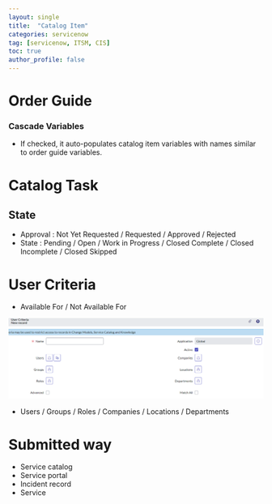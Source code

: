 ```yaml
---
layout: single
title:  "Catalog Item"
categories: servicenow
tag: [servicenow, ITSM, CIS]
toc: true
author_profile: false
---
```




# Order Guide

### Cascade Variables

- If checked, it auto-populates catalog item variables with names similar to order guide variables.



# Catalog Task

## State

- Approval : Not Yet Requested / Requested / Approved / Rejected
- State : Pending / Open / Work in Progress / Closed Complete / Closed Incomplete / Closed Skipped



# User Criteria

- Available For / Not Available For

![image-20240118161036238](https://github.com/Moon-NaRi/Moon-Nari.github.io/blob/5260e00ea482f37b5abc73be17169de8101a19b8/images/2024-01-18-servicenow_catalogItem/image-20240118161036238.png?raw=true)

- Users / Groups / Roles / Companies / Locations / Departments



# Submitted way

- Service catalog
- Service portal
- Incident record
- Service
